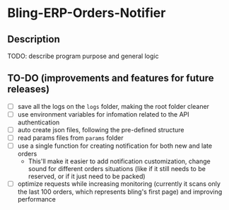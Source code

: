 # Bling-ERP-Orders-Notifier

## Description
TODO: describe program purpose and general logic

## TO-DO (improvements and features for future releases)
- [ ] save all the logs on the `logs` folder, making the root folder cleaner
- [ ] use environment variables for infomation related to the API authentication
- [ ] auto create json files, following the pre-defined structure
- [ ] read params files from `params` folder 
- [ ] use a single function for creating notification for both new and late orders
    - This'll make it easier to add notification customization, change sound for different orders situations (like if it still needs to be reserved, or if it just need to be packed)
- [ ] optimize requests while increasing monitoring (currently it scans only the last 100 orders, which represents bling's first page) and improving performance